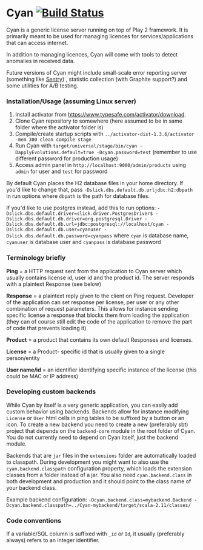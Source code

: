 # Cyan [![Build Status](https://travis-ci.org/wyozi/cyan.svg?branch=master)](https://travis-ci.org/wyozi/cyan)

Cyan is a generic license server running on top of Play 2 framework.
It is primarily meant to be used for managing licences for services/applications that can access internet.

In addition to managing licences, Cyan will come with tools to detect anomalies in received data.

Future versions of Cyan might include small-scale error reporting server (something like [Sentry](https://getsentry.com))
, statistic collection (with Graphite support?) and some utilities for A/B testing.

### Installation/Usage (assuming Linux server)

1. Install activator from https://www.typesafe.com/activator/download.
2. Clone Cyan repository to somewhere (here assumed to be in same folder where the activator folder is)
3. Compile/create startup scripts with ```../activator-dist-1.3.6/activator -mem 300 clean compile stage```
4. Run Cyan with  ```target/universal/stage/bin/cyan -DapplyEvolutions.default=true -Dcyan.password=test``` (remember to use different password for production usage)
5. Access admin panel in ```http://localhost:9000/admin/products``` using `admin` for user and `test` for password

By default Cyan places the H2 database files in your home directory. If you'd like to change that, pass `-Dslick.dbs.default.db.urljdbc:h2:dbpath` in run options where `dbpath` is the path for database files.

If you'd like to use postgres instead, add this to run options: ```-Dslick.dbs.default.driver=slick.driver.PostgresDriver$ -Dslick.dbs.default.db.driver=org.postgresql.Driver -Dslick.dbs.default.db.url=jdbc:postgresql://localhost/cyan -Dslick.dbs.default.db.user=cyanuser -Dslick.dbs.default.db.password=cyanpass```
where `cyan` is database name, `cyanuser` is database user and `cyanpass` is database password

### Terminology briefly

__Ping__ = a HTTP request sent from the application to Cyan server which usually contains license id, user id and the product id.
The server responds with a plaintext Response (see below)

__Response__ = a plaintext reply given to the client on Ping request. Developer of the application can set response
per license, per user or any other combination of request parameters. This allows for instance sending specific license
a response that blocks them from loading the application (they can of course still edit the code of the application to
remove the part of code that prevents loading it)

__Product__ = a product that contains its own default Responses and licenses.

__License__ = a Product- specific id that is usually given to a single person/entity

__User name/id__ = an identifier identifying specific instance of the license (this could be MAC or IP address)

### Developing custom backends

While Cyan by itself is a very generic application, you can easily add custom behavior using backends. Backends allow for instance
modifying `License` or `User` html cells in ping tables to be suffixed by a button or an icon. To create a new backend you need to
create a new (preferably sbt) project that depends on the `backend-core` module in the root folder of Cyan. You do not currently
need to depend on Cyan itself, just the backend module.

Backends that are `jar` files in the `extensions` folder are automatically loaded to classpath. During development you might want to also use the `cyan.backend.classpath` configuration property, which loads the extension classes from a folder instead of a jar.
You also need `cyan.backend.class` in both development and production and it should point to the class name of your backend class.

Example backend configuration: `-Dcyan.backend.class=mybackend.Backend -Dcyan.backend.classpath=../Cyan-mybackend/target/scala-2.11/classes/`

### Code conventions

If a variable/SQL column is suffixed with `_id` or `Id`, it usually (preferably always) refers to an integer identifier.